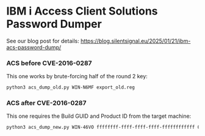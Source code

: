 # IBM i Access Client Solutions Password Dumper

See our blog post for details: https://blog.silentsignal.eu/2025/01/21/ibm-acs-password-dump/

### ACS before CVE-2016-0287

This one works by brute-forcing half of the round 2 key:

```bash
python3 acs_dump_old.py WIN-N6MF export_old.reg
```

### ACS after CVE-2016-0287

This one requires the Build GUID and Product ID from the target machine:

```bash
python3 acs_dump_new.py WIN-46VO ffffffff-ffff-ffff-ffff-ffffffffffff 00431-10000-00000-AA321 export_new.reg
```

